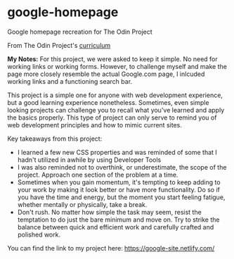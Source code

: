 # google-homepage
Google homepage recreation for The Odin Project


From The Odin Project's [curriculum](http://www.theodinproject.com/courses/web-development-101/lessons/html-css)

**My Notes:**
For this project, we were asked to keep it simple. No need for working links or working forms. However, to challenge myself and make the page more closely resemble the actual Google.com page, I inlcuded working links and a functioning search bar. 

This project is a simple one for anyone with web development experience, but a good learning experience nonetheless. Sometimes, even simple looking projects can challenge you to recall what you've learned and apply the basics properly. This type of project can only serve to remind you of web development principles and how to mimic current sites.

Key takeaways from this project: 

* I learned a few new CSS properties and was reminded of some that I hadn't utilized in awhile by using Developer Tools
* I was also reminded not to overthink, or underestimate, the scope of the project. Approach one section of the problem at a time. 
* Sometimes when you gain momentum, it's tempting to keep adding to your work by making it look better or have more functionality. Do so if you have the time and energy, but the moment you start feeling fatigue, whether mentally or physically, take a break.
* Don't rush. No matter how simple the task may seem, resist the temptation to do just the bare minimum and move on. Try to strike the balance between quick and efficient work and carefully crafted and polished work.

You can find the link to my project here: https://google-site.netlify.com/
